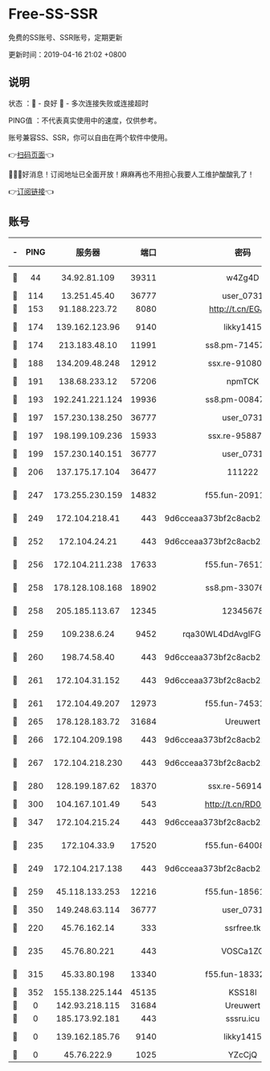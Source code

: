 # Free-SS-SSR

免费的SS账号、SSR账号，定期更新

更新时间：2019-04-16 21:02 +0800

## 说明

状态     ：🙂 - 良好 🙁 - 多次连接失败或连接超时

PING值   ：不代表真实使用中的速度，仅供参考。

账号兼容SS、SSR，你可以自由在两个软件中使用。

👉[扫码页面](https://liesauer.github.io/Free-SS-SSR/)👈

🎉🎉🎉好消息！订阅地址已全面开放！麻麻再也不用担心我要人工维护酸酸乳了！

👉[订阅链接](https://www.liesauer.net/yogurt/subscribe?ACCESS_TOKEN=DAYxR3mMaZAsaqUb)👈

## 账号

|-|PING|服务器|端口|密码|加密方式|区域|
|:----:|:----:|:-----:|-----:|:----:|:----:|:----:|
|🙂|44|34.92.81.109|39311|w4Zg4D|chacha20-ietf|US|
|🙂|114|13.251.45.40|36777|user_0731|chacha20|SG|
|🙂|153|91.188.223.72|8080|http://t.cn/EGJIyrl|rc4-md5|RU|
|🙂|174|139.162.123.96|9140|likky1415|aes-256-cfb|JP|
|🙂|174|213.183.48.10|11991|ss8.pm-71457072|rc4-md5|RU|
|🙂|188|134.209.48.248|12912|ssx.re-91080616|aes-256-cfb|US|
|🙂|191|138.68.233.12|57206|npmTCK|rc4-md5|US|
|🙂|193|192.241.221.124|19936|ss8.pm-00847674|aes-256-cfb|US|
|🙂|197|157.230.138.250|36777|user_0731|chacha20|US|
|🙂|197|198.199.109.236|15933|ssx.re-95887185|aes-256-cfb|US|
|🙂|199|157.230.140.151|36777|user_0731|chacha20|US|
|🙂|206|137.175.17.104|36477|111222|aes-256-cfb|US|
|🙂|247|173.255.230.159|14832|f55.fun-20911202|aes-256-cfb|US|
|🙂|249|172.104.218.41|443|9d6cceaa373bf2c8acb22e60b6a58be6|aes-256-cfb|US|
|🙂|252|172.104.24.21|443|9d6cceaa373bf2c8acb22e60b6a58be6|aes-256-cfb|US|
|🙂|256|172.104.211.238|17633|f55.fun-76511105|aes-256-cfb|US|
|🙂|258|178.128.108.168|18902|ss8.pm-33076243|aes-256-cfb|SG|
|🙂|258|205.185.113.67|12345|12345678|aes-256-cfb|US|
|🙂|259|109.238.6.24|9452|rqa30WL4DdAvgIFG6Fs3znzTa|aes-256-cfb|FR|
|🙂|260|198.74.58.40|443|9d6cceaa373bf2c8acb22e60b6a58be6|aes-256-cfb|US|
|🙂|261|172.104.31.152|443|9d6cceaa373bf2c8acb22e60b6a58be6|aes-256-cfb|US|
|🙂|261|172.104.49.207|12973|f55.fun-74531550|aes-256-cfb|SG|
|🙂|265|178.128.183.72|31684|Ureuwert|chacha20|US|
|🙂|266|172.104.209.198|443|9d6cceaa373bf2c8acb22e60b6a58be6|aes-256-cfb|US|
|🙂|267|172.104.218.230|443|9d6cceaa373bf2c8acb22e60b6a58be6|aes-256-cfb|US|
|🙂|280|128.199.187.62|18370|ssx.re-56914452|aes-256-cfb|SG|
|🙂|300|104.167.101.49|543|http://t.cn/RD0D7sx|rc4-md5|CA|
|🙂|347|172.104.215.24|443|9d6cceaa373bf2c8acb22e60b6a58be6|aes-256-cfb|US|
|🙂|235|172.104.33.9|17520|f55.fun-64008519|aes-256-cfb|SG|
|🙂|249|172.104.217.138|443|9d6cceaa373bf2c8acb22e60b6a58be6|aes-256-cfb|US|
|🙂|259|45.118.133.253|12216|f55.fun-18561678|aes-256-cfb|SG|
|🙂|350|149.248.63.114|36777|user_0731|chacha20|CA|
|🙁|220|45.76.162.14|333|ssrfree.tk|aes-256-cfb|SG|
|🙁|235|45.76.80.221|443|VOSCa1ZG|aes-256-cfb|DE|
|🙁|315|45.33.80.198|13340|f55.fun-18332298|aes-256-cfb|US|
|🙁|352|155.138.225.144|45135|KSS18l|rc4-md5|US|
|🙁|0|142.93.218.115|31684|Ureuwert|chacha20|IN|
|🙁|0|185.173.92.181|443|sssru.icu|rc4-md5|RU|
|🙁|0|139.162.185.76|9140|likky1415|aes-256-cfb|DE|
|🙁|0|45.76.222.9|1025|YZcCjQ|rc4-md5|JP|
